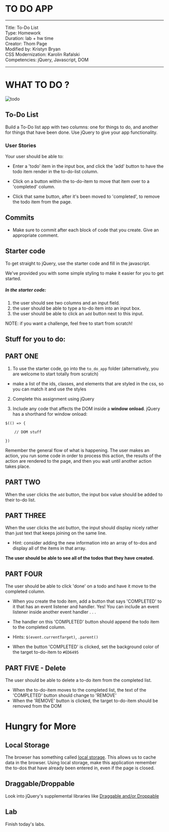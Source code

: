 

# TO DO APP

---
Title: To-Do List <br>
Type: Homework<br>
Duration: lab + hw time<br>
Creator: Thom Page<br>
    Modified by: Kristyn Bryan<br>
    CSS Modernization: Karolin Rafalski<br>
Competencies: jQuery, Javascript, DOM <br>

---

# WHAT TO DO ?

![todo](https://i.imgur.com/usMkA4g.png)


## To-Do List
Build a To-Do list app with two columns: one for things to do, and another for things that have been done. Use jQuery to give your app functionality.

### User Stories
Your user should be able to:

* Enter a 'todo' item in the input box, and click the 'add' button to have the todo item render in the to-do-list column.

* Click on a button within the to-do-item to move that item over to a 'completed' column.

* Click that same button, after it's been moved to 'completed', to remove the todo item from the page.

## Commits

- Make sure to commit after each block of code that you create. Give an appropriate comment.

## Starter code
To get straight to jQuery, use the starter code and fill in the javascript.

We've provided you with some simple styling to make it easier for you to get started.

##### In the starter code:
1. the user should see two columns and an input field.
2. the user should be able to type a to-do item into an input box.
3. the user should be able to click an `add` button next to this input.

NOTE: if you want a challenge, feel free to start from scratch!

## Stuff for you to do:


## PART ONE


1. To use the starter code, go into the `to_do_app` folder (alternatively, you are welcome to start totally from scratch)
  - make a list of the ids, classes, and elements that are styled in the css, so you can match it and use the styles

2. Complete this assignment using jQuery

3. Include any code that affects the DOM inside a **window onload**. jQuery has a shorthand for window onload:

```
$(() => {

	// DOM stuff

})
```
Remember the general flow of what is happening. The user makes an action, you run some code in order to process this action, the results of the action are rendered to the page, and then you wait until another action takes place.

## PART TWO

When the user clicks the `add` button, the input box value should be added to their to-do list.

## PART THREE
When the user clicks the `add` button, the input should display nicely rather than just text that keeps joining on the same line.

* Hint: consider adding the new information into an array of to-dos and display all of the items in that array.

**The user should be able to see all of the todos that they have created.**

## PART FOUR

The user should be able to click 'done' on a todo and have it move to the completed column.

* When you create the todo item, add a button that says 'COMPLETED' to it that has an event listener and handler. Yes! You can include an event listener inside another event handler . . .

* The handler on this 'COMPLETED' button should append the todo item to the completed column.

* Hints: `$(event.currentTarget)`, `.parent()`

* When the button 'COMPLETED' is clicked, set the background color of the target to-do-item to `#ED6495`


## PART FIVE - Delete

The user should be able to delete a to-do item from the completed list.

* When the to-do-item moves to the completed list, the text of the 'COMPLETED' button should change to 'REMOVE'
* When the 'REMOVE' button is clicked, the target to-do-item should be removed from the DOM  


# Hungry for More

## Local Storage

The browser has something called [local storage](https://developer.mozilla.org/en-US/docs/Web/Guide/API/DOM/Storage). This allows us to cache data in the browser. Using local storage, make this application remember the to-dos that have already been entered in, even if the page is closed.

## Draggable/Droppable

Look into jQuery's supplemental libraries like [Draggable and/or Droppable](https://jqueryui.com/droppable/)

## Lab
Finish today's labs.